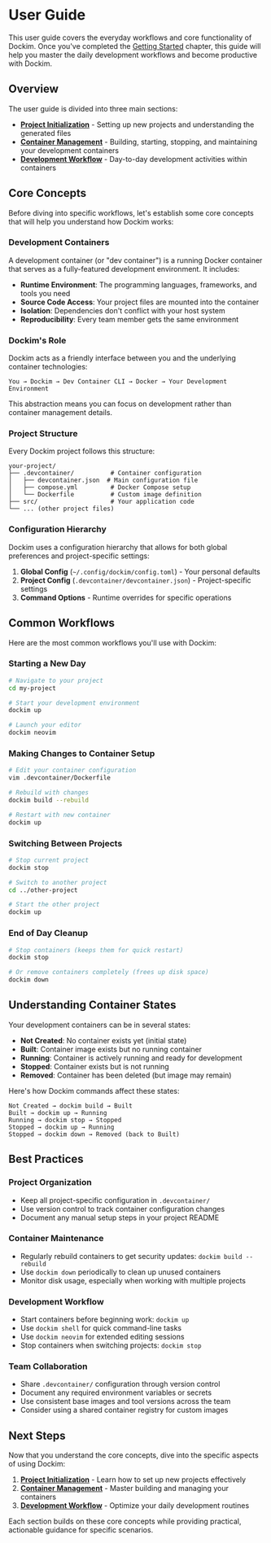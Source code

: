 # User Guide

This user guide covers the everyday workflows and core functionality of Dockim. Once you've completed the [Getting Started](../getting-started.md) chapter, this guide will help you master the daily development workflows and become productive with Dockim.

## Overview

The user guide is divided into three main sections:

- **[Project Initialization](project-initialization.md)** - Setting up new projects and understanding the generated files
- **[Container Management](container-management.md)** - Building, starting, stopping, and maintaining your development containers
- **[Development Workflow](development-workflow.md)** - Day-to-day development activities within containers

## Core Concepts

Before diving into specific workflows, let's establish some core concepts that will help you understand how Dockim works:

### Development Containers

A development container (or "dev container") is a running Docker container that serves as a fully-featured development environment. It includes:

- **Runtime Environment**: The programming languages, frameworks, and tools you need
- **Source Code Access**: Your project files are mounted into the container
- **Isolation**: Dependencies don't conflict with your host system
- **Reproducibility**: Every team member gets the same environment

### Dockim's Role

Dockim acts as a friendly interface between you and the underlying container technologies:

```
You → Dockim → Dev Container CLI → Docker → Your Development Environment
```

This abstraction means you can focus on development rather than container management details.

### Project Structure

Every Dockim project follows this structure:

```
your-project/
├── .devcontainer/          # Container configuration
│   ├── devcontainer.json  # Main configuration file
│   ├── compose.yml         # Docker Compose setup
│   └── Dockerfile          # Custom image definition
├── src/                    # Your application code
└── ... (other project files)
```

### Configuration Hierarchy

Dockim uses a configuration hierarchy that allows for both global preferences and project-specific settings:

1. **Global Config** (`~/.config/dockim/config.toml`) - Your personal defaults
2. **Project Config** (`.devcontainer/devcontainer.json`) - Project-specific settings
3. **Command Options** - Runtime overrides for specific operations

## Common Workflows

Here are the most common workflows you'll use with Dockim:

### Starting a New Day

```bash
# Navigate to your project
cd my-project

# Start your development environment
dockim up

# Launch your editor
dockim neovim
```

### Making Changes to Container Setup

```bash
# Edit your container configuration
vim .devcontainer/Dockerfile

# Rebuild with changes
dockim build --rebuild

# Restart with new container
dockim up
```

### Switching Between Projects

```bash
# Stop current project
dockim stop

# Switch to another project
cd ../other-project

# Start the other project
dockim up
```

### End of Day Cleanup

```bash
# Stop containers (keeps them for quick restart)
dockim stop

# Or remove containers completely (frees up disk space)
dockim down
```

## Understanding Container States

Your development containers can be in several states:

- **Not Created**: No container exists yet (initial state)
- **Built**: Container image exists but no running container
- **Running**: Container is actively running and ready for development
- **Stopped**: Container exists but is not running
- **Removed**: Container has been deleted (but image may remain)

Here's how Dockim commands affect these states:

```
Not Created → dockim build → Built
Built → dockim up → Running
Running → dockim stop → Stopped
Stopped → dockim up → Running
Stopped → dockim down → Removed (back to Built)
```

## Best Practices

### Project Organization

- Keep all project-specific configuration in `.devcontainer/`
- Use version control to track container configuration changes
- Document any manual setup steps in your project README

### Container Maintenance

- Regularly rebuild containers to get security updates: `dockim build --rebuild`
- Use `dockim down` periodically to clean up unused containers
- Monitor disk usage, especially when working with multiple projects

### Development Workflow

- Start containers before beginning work: `dockim up`
- Use `dockim shell` for quick command-line tasks
- Use `dockim neovim` for extended editing sessions
- Stop containers when switching projects: `dockim stop`

### Team Collaboration

- Share `.devcontainer/` configuration through version control
- Document any required environment variables or secrets
- Use consistent base images and tool versions across the team
- Consider using a shared container registry for custom images

## Next Steps

Now that you understand the core concepts, dive into the specific aspects of using Dockim:

1. **[Project Initialization](project-initialization.md)** - Learn how to set up new projects effectively
2. **[Container Management](container-management.md)** - Master building and managing your containers  
3. **[Development Workflow](development-workflow.md)** - Optimize your daily development routines

Each section builds on these core concepts while providing practical, actionable guidance for specific scenarios.